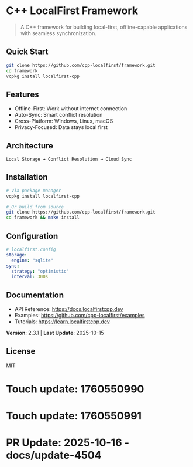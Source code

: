 # C++ LocalFirst Framework

> A C++ framework for building local-first, offline-capable applications with seamless synchronization.

## Quick Start

```bash
git clone https://github.com/cpp-localfirst/framework.git
cd framework
vcpkg install localfirst-cpp
```

## Features

- Offline-First: Work without internet connection
- Auto-Sync: Smart conflict resolution  
- Cross-Platform: Windows, Linux, macOS
- Privacy-Focused: Data stays local first

## Architecture

```
Local Storage → Conflict Resolution → Cloud Sync
```

## Installation

```bash
# Via package manager
vcpkg install localfirst-cpp

# Or build from source  
git clone https://github.com/cpp-localfirst/framework.git
cd framework && make install
```

## Configuration

```yaml
# localfirst.config
storage:
  engine: "sqlite"
sync:
  strategy: "optimistic" 
  interval: 300s
```

## Documentation

- API Reference: https://docs.localfirstcpp.dev
- Examples: https://github.com/cpp-localfirst/examples  
- Tutorials: https://learn.localfirstcpp.dev

**Version**: 2.3.1 | **Last Update**: 2025-10-15

## License

MIT

# Touch update: 1760550990

# Touch update: 1760550991

# PR Update: 2025-10-16 - docs/update-4504
